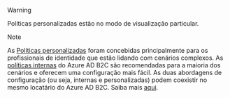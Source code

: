 >[!WARNING]
> Políticas personalizadas estão no modo de visualização particular.

>[!NOTE]
> As [Políticas personalizadas](..\articles\active-directory-b2c\active-directory-b2c-overview-custom.md#custom-policies) foram concebidas principalmente para os profissionais de identidade que estão lidando com cenários complexos.  As [políticas internas](..\articles\active-directory-b2c\active-directory-b2c-overview-custom.md) do Azure AD B2C são recomendadas para a maioria dos cenários e oferecem uma configuração mais fácil. As duas abordagens de configuração (ou seja, internas e personalizadas) podem coexistir no mesmo locatário do Azure AD B2C. Saiba mais [aqui](..\articles\active-directory-b2c\active-directory-b2c-overview-custom.md).
